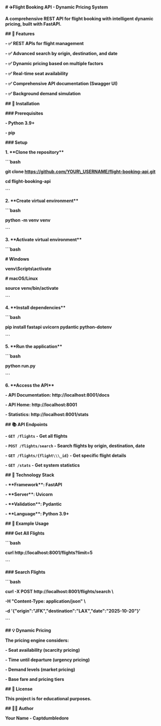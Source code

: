 **# ✈️Flight Booking API - Dynamic Pricing System**



**A comprehensive REST API for flight booking with intelligent dynamic pricing, built with FastAPI.**



**## 🎯 Features**



**- ✅ REST APIs for flight management**

**- ✅ Advanced search by origin, destination, and date**

**- ✅ Dynamic pricing based on multiple factors**

**- ✅ Real-time seat availability**

**- ✅ Comprehensive API documentation (Swagger UI)**

**- ✅ Background demand simulation**



**## 🚀 Installation**



**### Prerequisites**

**- Python 3.9+**

**- pip**



**### Setup**



**1. \*\*Clone the repository\*\***

**```bash**

**git clone https://github.com/YOUR\_USERNAME/flight-booking-api.git**

**cd flight-booking-api**

**```**



**2. \*\*Create virtual environment\*\***

**```bash**

**python -m venv venv**

**```**



**3. \*\*Activate virtual environment\*\***

**```bash**

**# Windows**

**venv\\Scripts\\activate**



**# macOS/Linux**

**source venv/bin/activate**

**```**



**4. \*\*Install dependencies\*\***

**```bash**

**pip install fastapi uvicorn pydantic python-dotenv**

**```**



**5. \*\*Run the application\*\***

**```bash**

**python run.py**

**```**



**6. \*\*Access the API\*\***

**- API Documentation: http://localhost:8001/docs**

**- API Home: http://localhost:8001**

**- Statistics: http://localhost:8001/stats**



**## 📚 API Endpoints**



**- `GET /flights` - Get all flights**

**- `POST /flights/search` - Search flights by origin, destination, date**

**- `GET /flights/{flight\\\_id}` - Get specific flight details**

**- `GET /stats` - Get system statistics**



**## 🔧 Technology Stack**



**- \*\*Framework\*\*: FastAPI**

**- \*\*Server\*\*: Uvicorn**

**- \*\*Validation\*\*: Pydantic**

**- \*\*Language\*\*: Python 3.9+**



**## 📝 Example Usage**



**### Get All Flights**

**```bash**

**curl http://localhost:8001/flights?limit=5**

**```**



**### Search Flights**

**```bash**

**curl -X POST http://localhost:8001/flights/search \\**

**-H "Content-Type: application/json" \\**

**-d '{"origin":"JFK","destination":"LAX","date":"2025-10-20"}'**

**```**



**## 💡 Dynamic Pricing**



**The pricing engine considers:**

**- Seat availability (scarcity pricing)**

**- Time until departure (urgency pricing)**

**- Demand levels (market pricing)**

**- Base fare and pricing tiers**



**## 📄 License**



**This project is for educational purposes.**



**## 👨‍💻 Author**



**Your Name - Captdumbledore**

